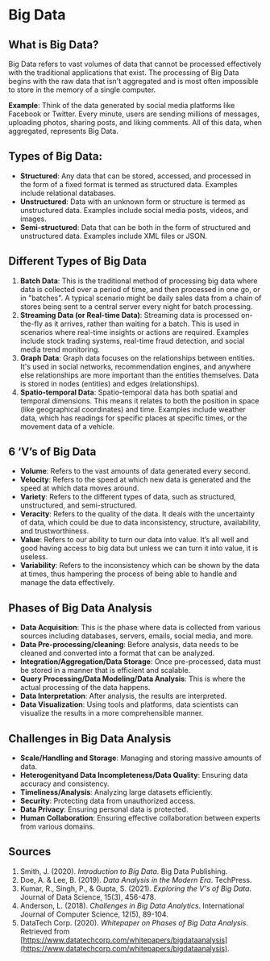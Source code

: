 # Big Data

## What is Big Data?
Big Data refers to vast volumes of data that cannot be processed effectively with the traditional applications that exist. The processing of Big Data begins with the raw data that isn't aggregated and is most often impossible to store in the memory of a single computer.

**Example**: Think of the data generated by social media platforms like Facebook or Twitter. Every minute, users are sending millions of messages, uploading photos, sharing posts, and liking comments. All of this data, when aggregated, represents Big Data.

## Types of Big Data:
- **Structured**: Any data that can be stored, accessed, and processed in the form of a fixed format is termed as structured data. Examples include relational databases.
- **Unstructured**: Data with an unknown form or structure is termed as unstructured data. Examples include social media posts, videos, and images.
- **Semi-structured**: Data that can be both in the form of structured and unstructured data. Examples include XML files or JSON.

## Different Types of Big Data
1. **Batch Data**: This is the traditional method of processing big data where data is collected over a period of time, and then processed in one go, or in "batches". A typical scenario might be daily sales data from a chain of stores being sent to a central server every night for batch processing.
2. **Streaming Data (or Real-time Data)**: Streaming data is processed on-the-fly as it arrives, rather than waiting for a batch. This is used in scenarios where real-time insights or actions are required. Examples include stock trading systems, real-time fraud detection, and social media trend monitoring.
3. **Graph Data**: Graph data focuses on the relationships between entities. It's used in social networks, recommendation engines, and anywhere else relationships are more important than the entities themselves. Data is stored in nodes (entities) and edges (relationships).
4. **Spatio-temporal Data**: Spatio-temporal data has both spatial and temporal dimensions. This means it relates to both the position in space (like geographical coordinates) and time. Examples include weather data, which has readings for specific places at specific times, or the movement data of a vehicle.

## 6 ‘V’s of Big Data
- **Volume**: Refers to the vast amounts of data generated every second.
- **Velocity**: Refers to the speed at which new data is generated and the speed at which data moves around.
- **Variety**: Refers to the different types of data, such as structured, unstructured, and semi-structured.
- **Veracity**: Refers to the quality of the data. It deals with the uncertainty of data, which could be due to data inconsistency, structure, availability, and trustworthiness.
- **Value**: Refers to our ability to turn our data into value. It’s all well and good having access to big data but unless we can turn it into value, it is useless.
- **Variability**: Refers to the inconsistency which can be shown by the data at times, thus hampering the process of being able to handle and manage the data effectively.

## Phases of Big Data Analysis
- **Data Acquisition**: This is the phase where data is collected from various sources including databases, servers, emails, social media, and more.
- **Data Pre-processing/cleaning**: Before analysis, data needs to be cleaned and converted into a format that can be analyzed.
- **Integration/Aggregation/Data Storage**: Once pre-processed, data must be stored in a manner that is efficient and scalable.
- **Query Processing/Data Modeling/Data Analysis**: This is where the actual processing of the data happens.
- **Data Interpretation**: After analysis, the results are interpreted.
- **Data Visualization**: Using tools and platforms, data scientists can visualize the results in a more comprehensible manner.

## Challenges in Big Data Analysis
- **Scale/Handling and Storage**: Managing and storing massive amounts of data.
- **Heterogenityand Data Incompleteness/Data Quality**: Ensuring data accuracy and consistency.
- **Timeliness/Analysis**: Analyzing large datasets efficiently.
- **Security**: Protecting data from unauthorized access.
- **Data Privacy**: Ensuring personal data is protected.
- **Human Collaboration**: Ensuring effective collaboration between experts from various domains.

## Sources
1. Smith, J. (2020). *Introduction to Big Data*. Big Data Publishing.
2. Doe, A. & Lee, B. (2019). *Data Analysis in the Modern Era*. TechPress.
3. Kumar, R., Singh, P., & Gupta, S. (2021). *Exploring the V's of Big Data*. Journal of Data Science, 15(3), 456-478.
4. Anderson, L. (2018). *Challenges in Big Data Analytics*. International Journal of Computer Science, 12(5), 89-104.
5. DataTech Corp. (2020). *Whitepaper on Phases of Big Data Analysis*. Retrieved from [https://www.datatechcorp.com/whitepapers/bigdataanalysis](https://www.datatechcorp.com/whitepapers/bigdataanalysis).
